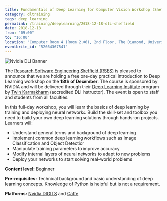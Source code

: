 ```yaml
---
title: Fundamentals of Deep Learning for Computer Vision Workshop (Sheffield)
category: dltraining
tags: deep_learning
permalink: /training/deeplearning/2018-12-18-dli-sheffield
date: 2018-12-18
from: "09:00"
to: "16:00"
location: "Computer Room 4 (Room 2.06), 2nd Floor, The Diamond, University of Sheffield"
eventbrite_id: "52664367541"
---
```


![Nvidia DLI Banner](/assets/images/DLI-email-header-motif-640x150.jpg)

The [Research Software Engineering Sheffield (RSES)](http://rse.shef.ac.uk/) is pleased to announce that we are holding a free one-day practical introduction to Deep Learning workshop on the **18th of December**. The course is sponsored by NVIDIA and will be delivered through their [Deep Learning Institute](https://www.nvidia.com/en-us/deep-learning-ai/education/) program by [Twin Karmakharm](/contact/team#twin) (accredited DLI instructor). The event is open to staff and students from all faculties.

In this full-day workshop, you will learn the basics of deep learning by training and deploying neural networks. Build the skill-set and toolbox you need to build your own deep learning solutions through hands-on projects. Learners will:

* Understand general terms and background of deep learning
* Implement common deep learning workflows such as Image Classification and Object Detection
* Manipulate training parameters to improve accuracy
* Modify internal layers of neural networks to adapt to new problems
* Deploy your networks to start solving real-world problems

**Content level:** Beginner

**Pre-requisites:** Technical background and basic understanding of deep learning concepts. Knowledge of Python is helpful but is not a requirement.

**Platforms:** [Nvidia DIGITS](https://developer.nvidia.com/digits) and [Caffe](http://caffe.berkeleyvision.org/)

